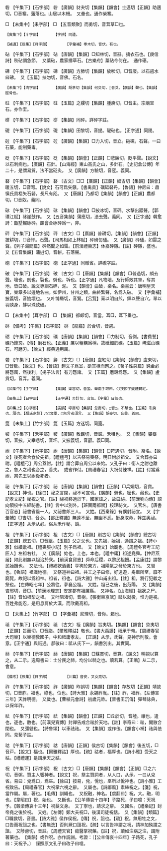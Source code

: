 <!-- { "loadSidebar": true } -->
砦	【午集下】【石字部】	砦	【廣韻】豺夬切【集韻】【韻會】士邁切【正韻】助邁切，□音寨。藩落也。山居以木柵。　又壘也。通作柴寨。

□	【未集中】【耒字部】	□	【五音類聚】而勇切，音茸草□也。

	【寅集下】【彳字部】		【字辨】同逶。

	【補遺】【辰集】【月字部】		【字彙補】奉木切，音伏。有也。

砧	【午集下】【石字部】	砧	【唐韻】【集韻】□知林切，音斟。擣衣石也。【庾信詩】秋砧調急節。　又藁砧，農家擣草石。【古樂府】藁砧今何在。　通作碪。

砩	【午集下】【石字部】	砩	【廣韻】方肺切【集韻】放吠切，□音廢。以石遏水曰砩。　又【玉篇】扶勿切，音佛。石名。

	【未集下】【肉字部】		【廣韻】胡茅切【集韻】何交切，□音爻。【廣韻】聲也。【集韻】脛骨也。

砫	【午集下】【石字部】	砫	【玉篇】之縷切【集韻】腫庾切，□音主。宗廟宔石。亦作宔。

硑	【午集下】【石字部】	硑	【集韻】同砰。詳砰字註。

碮	【午集下】【石字部】	碮	【集韻】田黎切，音提。碮砧也。【正字通】同隄。

砬	【午集下】【石字部】	砬	【廣韻】【集韻】□力入切，音立。砬礘，石聲。一曰石藥，能制藥毒。

砭	【午集下】【石字部】	砭	【集韻】【韻會】【正韻】□悲廉切，貶平聲。【說文】以石刺病也。【廣韻】石針。【山海經】東山高氏之山，多針石。【史記倉公傳】年二十，是謂易貿，法不當砭灸。　又【廣韻】方驗切，音窆。義同。

砮	【午集下】【石字部】	砮	〔古文〕□□【廣韻】【正韻】奴古切【集韻】【韻會】暖五切，□音弩。【說文】石可爲矢鏃。【書禹貢】礪砥砮丹。【魯語】仲尼曰：肅愼氏貢楛矢石砮，長尺有咫。　又【唐韻】乃都切【集韻】【韻會】【正韻】農都切，□音奴。義同。

砯	【午集下】【石字部】	砯	【集韻】【韻會】□披冰切，音砰。水擊出巖聲。【郭璞江賦】砯崖鼓作。　又【五音集韻】蒲應切，憑去聲。義同。　又【正字通】韓愈詩：瓿墅輾砯砰。韻會合砯砰爲一，非。

砰	【午集下】【石字部】	砰	〔古文〕□【廣韻】普耕切。【集韻】【韻會】【正韻】披耕切，□音怦。石聲。【司馬相如上林賦】砰磅訇礚。　又【廣韻】砰礚，如雷之聲。【列子湯問篇】砰然聞之如雷。【前漢禮樂志】休嘉砰隱。【註】砰隱，盛也。　又【五音集韻】蒲逬切，音輧。石落聲。

砲	【午集下】【石字部】	砲	【正字通】同礮省。詳礮字註。

破	【午集下】【石字部】	破	〔古文〕□【唐韻】【集韻】【韻會】□普過切，頗去聲。壞也，剖也，裂也，劈也，坼也。【正字通】凡物壞，及行師敗其軍，奪其地，皆曰破。說文專訓石碎，泥。　又【韻會】曲破，樂名。樂書云：唐明皇天寶，樂章多以邊地名曲。如伊州，甘州之類。曲終繁聲，名爲入破。　又【字彙補】披義切，音媲壞也。　又叶博屑切，音鷩。【呂覽】膏以明自煎，鐸以聲自穴。翠以羽殃身，蚌以珠致破。

□	【未集中】【耳字部】	□	【集韻】都郞切，音當。耳□，耳下垂也。

砵	【備考】【午集】【石字部】	砵	【龍龕】於合切，音遏。

砺	【午集下】【石字部】	礪	【唐韻】【集韻】【韻會】□力制切，音例。【書費誓】礪乃鋒刃。【傳】磨石也。【正義】厲以粗糲爲稱，故砥細於礪。【玉篇】崦滋山礪石，可磨刃。【說文】經典通用厲。

砻	【午集下】【石字部】	礱	〔古文〕□【唐韻】盧紅切【集韻】【韻會】盧東切，□音籠。【說文】也。【晉語】趙文子爲室，斲其椽而礱之。【荀子性惡篇】鈍金必將礱厲，然後利。【揚子法言】有刀礱諸。　又【玉篇】磨穀爲礱。　又【集韻】盧貢切，音弄。義同。

	【卯集中】【手字部】		【集韻】渠容切，音蛩。舉兩手取曰。〇按卽字變體轉註。

	【辰集上】【日字部】		【正字通】奇計切，音氣。【字彙】日氣也。

	【卯集上】【心字部】		【廣韻】呼麥切【集韻】忽麥切，□音□。不慧也。【玉篇】乖戾也，頑也。【顏氏家訓】乃□文墨，□無言者須言。　又【集韻】胡麥切，音畫。義同。

箆	【未集上】【竹字部】	箆	【玉篇】方迷切。同篦。

秛	【午集下】【禾字部】	秛	【廣韻】敷羈切，音鈹。禾租也。　又【集韻】攀麋切，音披。又攀悲切，音坯。又披義切，音嚭。義□同。

祔	【午集下】【示字部】	祔	【唐韻】【集韻】【韻會】□符遇切，音附。祭名。【說文】後死者合食於先祖。【禮檀弓】以吉祭易喪祭，明日祔於祖父。　又合葬亦曰祔。【禮檀弓】周公蓋祔。【註】謂合葬自周公以來始。又孔子曰：衞人之祔也離之，魯人之祔也合之，善夫。　或省作付。【周禮春官】大祝付練祥。【註】付當爲祔，祭先王以祔後死者。

祕	【午集下】【示字部】	祕	【唐韻】【集韻】【韻會】【正韻】□兵媚切，音賁。【說文】神也。【徐曰】祕之言閉，祕不可宣也。【廣韻】勞也，密也，藏也。【史記孝文紀】祕祝之官。【註】祕祝移過於下，國家諱之，故曰祕。【前漢劉向傳】詔向領校中五經祕書。【註】言中以別外。【班固兩都賦】校理祕文。　又官名。【唐書百官志】祕書省監一人，又祕書郞三人。　又姓。【西秦錄】有僕射祕宜。　又【字彙補】□吉切，音必。【郤正釋譏】無遠不至，無幽不悉。挺身取命，幹兹奧祕。　【正字通】从示从必。俗从禾作秘，譌。

祖	【午集下】【示字部】	祖	〔古文〕□【唐韻】則古切【集韻】【韻會】總古切【正韻】總五切，□音組。【玉篇】父之父也。又先祖，始祖，通謂之祖。【詩小雅】似續妣祖。【禮喪服小記】別子爲祖。　又【說文】始廟也。【周禮冬官考工記匠人】左祖右社。　又【廣韻】始也，上也，本也。【禮中庸】祖述堯舜。【仲尼燕居】如此則無以祖洽於衆。【前漢食貨志】舜命后稷，以黎民祖饑。【孟康註】謂黎民始饑也。　又法也。【禮鄕飮酒義】亨狗於東方，祖陽氣之發於東方也。　又習也。【魯語】祖識地德。　又祭道神曰祖。共工之子曰修，好遠遊，舟車所至，靡不窮覽，故祀以爲祖神。祖者，徂也。【詩大雅】仲山甫出祖。【註】祖，將行犯軷之祭也。【左傳昭七年】公將往，夢襄公祖。　又姓。祖已之後，出范陽。　又【集韻】咨邪切，音□。【前漢地理志】安定郡有祖厲縣。　又神名。【山海經】祖狀之尸。【註】音如柤棃之柤。　又叶阻渚切，音樹。【張衡東京賦】敺以就役，惟力是視。百姓弗能忍，是用息肩於大漢，而欣戴高祖。

□	【未集上】【竹字部】	□	【字彙補】尼理切，音你。箱也。

祗	【午集下】【示字部】	祗	〔古文〕祬【廣韻】旨夷切。【集韻】【韻會】烝夷切【正韻】旨而切，□音脂。【爾雅釋詁】敬也。【書大禹謨】祗承于帝。【周禮春官大司樂】以樂德敎國子，中和祗庸孝友。　【正譌】从示，氐聲。見神示則敬。會意。【正字通】與祇通。郝敬曰：祗从氏下一，韻書別出，其實同。

祘	【午集下】【示字部】	祘	【唐韻】【集韻】□蘇貫切，音算。【說文】明視以算之，从二示。逸周書曰：士分民之祘，均分以祘之也。讀若算。【正譌】从二示，會意。

	【備考】【辰集】【日字部】		【川篇】音安，又女亮切。

祚	【午集下】【示字部】	祚	【廣韻】昨誤切【集韻】【韻會】存故切【正韻】靖故切，□音胙。福也，祿也，位也。【詩大雅】永錫祚胤。【註】祚，福祚。【左傳宣三年】天祚明德。　又歲也。【曹植元會詩】初歲元祚。【晉書王沉傳】彈琴詠典，以保年祚。

祛	【午集下】【示字部】	祛	【集韻】【韻會】【正韻】□丘於切，音墟。禳也，遣也，逐也，散也。【前漢兒寬傳】封禪告成合祛於天地。【註】李奇曰：祛，開散合閉也。　又彊健也。【詩魯頌】以車祛祛。　又【集韻】或作佉。【韻會小補】祛與佉同。見荀子註。

祜	【午集下】【示字部】	祜	【唐韻】【正韻】侯古切【集韻】【韻會】後五切，□音戸。【說文】福也。【爾雅釋詁】厚也。【疏】祜者，福厚也。【詩小雅】受天之祜。【禮禮運】是謂承天之祜。

祝	【午集下】【示字部】	祝	〔古文〕□【唐韻】【集韻】【韻會】【正韻】□之六切，音粥。贊主人饗神者。【說文】祝，祭主贊詞者，从人口，从示。一曰从兌省。易曰：兌爲口，爲巫。【徐曰】按易，兌，悅也，巫所以悅神也。【詩小雅】工祝致告。【周禮春官】大祝掌六視之辭。　又屬也。【詩鄘風】素絲祝之。【箋】祝，當作屬。屬，著也。【毛傳】訓織也。　又祝融，神名。【虞翻曰】祝，大。融，明也。【韋昭曰】祝，始也。　又斷也。【公羊傳哀十四年】子路死，子曰噫：天祝予。【穀梁傳哀十三年】祝髮文身。　又丁寧也，請求之辭。　又國名。【禮樂記】封帝堯之後於祝。　又姓。【左傳】鄭大夫祝□，後漢司徒祝恬。　又【集韻】【類篇】□職救切，音晝。【詩大雅】侯作侯祝。【傳】祝，詛也。【疏】祝。無用牲之文，口告而祝詛之也。【書無逸】否則厥口詛祝。【疏】以言告神謂之祝，請神加殃謂之詛。　又陟慮切，音註。【周禮天官】瘍醫掌祝藥。【註】祝，讀如注病之注，謂附著藥也。　【集韻】或作呪。亦作詋詶。考證：〔【公羊傳哀十四年】子路死，孔子曰：天祝予。〕　謹照原文孔子曰改子曰噫。 

